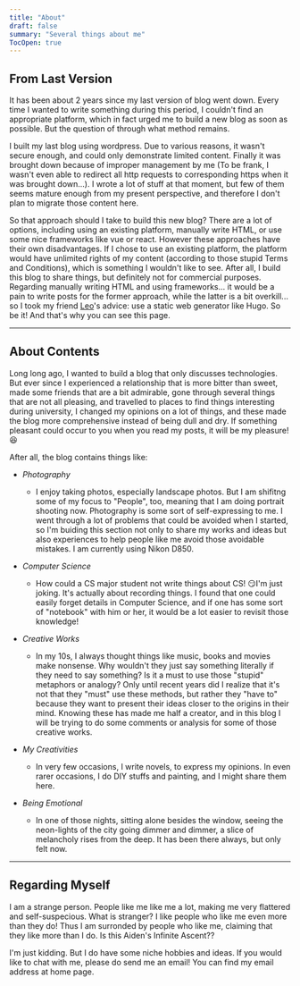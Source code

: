 ```yaml
---
title: "About"
draft: false
summary: "Several things about me"
TocOpen: true
---
```

## From Last Version
It has been about 2 years since my last version of blog went down. Every time I wanted to write something during this period, I couldn't find an appropriate platform, which in fact urged me to build a new blog as soon as possible. But the question of through what method remains.

I built my last blog using wordpress. Due to various reasons, it wasn't secure enough, and could only demonstrate limited content. Finally it was brought down because of improper management by me (To be frank, I wasn't even able to redirect all http requests to corresponding https when it was brought down...). I wrote a lot of stuff at that moment, but few of them seems mature enough from my present perspective, and therefore I don't plan to migrate those content here.

So that approach should I take to build this new blog? There are a lot of options, including using an existing platform, manually write HTML, or use some nice frameworks like vue or react. However these approaches have their own disadvantages. If I chose to use an existing platform, the platform would have unlimited rights of my content (according to those stupid Terms and Conditions), which is something I wouldn't like to see. After all, I build this blog to share things, but definitely not for commercial purposes. Regarding manually writing HTML and using frameworks... it would be a pain to write posts for the former approach, while the latter is a bit overkill... so I took my friend [Leo](https://szclsya.me)'s advice: use a static web generator like Hugo. So be it! And that's why you can see this page.

---

## About Contents
Long long ago, I wanted to build a blog that only discusses technologies. But ever since I experienced a relationship that is more bitter than sweet, made some friends that are a bit admirable, gone through several things that are not all pleasing, and travelled to places to find things interesting during university, I changed my opinions on a lot of things, and these made the blog more comprehensive instead of being dull and dry. If something pleasant could occur to you when you read my posts, it will be my pleasure!:laughing:

After all, the blog contains things like:
-   _Photography_
    -   I enjoy taking photos, especially landscape photos. But I am shifitng some of my focus to "People", too, meaning that I am doing portrait shooting now. Photography is some sort of self-expressing to me. I went through a lot of problems that could be avoided when I started, so I'm buiding this section not only to share my works and ideas but also experiences to help people like me avoid those avoidable mistakes. I am currently using Nikon D850.

-   _Computer Science_
    -   How could a CS major student not write things about CS! :smirk:I'm just joking. It's actually about recording things. I found that one could easily forget details in Computer Science, and if one has some sort of "notebook" with him or her, it would be a lot easier to revisit those knowledge!

-   _Creative Works_
    -   In my 10s, I always thought things like music, books and movies make nonsense. Why wouldn't they just say something literally if they need to say something? Is it a must to use those "stupid" metaphors or analogy? Only until recent years did I realize that it's not that they "must" use these methods, but rather they "have to" because they want to present their ideas closer to the origins in their mind. Knowing these has made me half a creator, and in this blog I will be trying to do some comments or analysis for some of those creative works.

-   _My Creativities_
    -   In very few occasions, I write novels, to express my opinions. In even rarer occasions, I do DIY stuffs and painting, and I might share them here.

-   _Being Emotional_
    -   In one of those nights, sitting alone besides the window, seeing the neon-lights of the city going dimmer and dimmer, a slice of melancholy rises from the deep. It has been there always, but only felt now.

---

## Regarding Myself
I am a strange person. People like me like me a lot, making me very flattered and self-suspecious. What is stranger? I like people who like me even more than they do! Thus I am surronded by people who like me, claiming that they like more than I do. Is this Aiden's Infinite Ascent??

I'm just kidding. But I do have some niche hobbies and ideas. If you would like to chat with me, please do send me an email! You can find my email address at home page.
